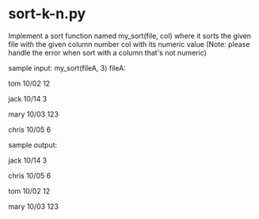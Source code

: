 # sort-k-n.py

Implement a sort function named my_sort(file, col) where it sorts the given file with the given column number col with its numeric value (Note: please handle the error when sort with a column that's not numeric)

sample input: my_sort(fileA, 3)
fileA:

tom 10/02 12

jack 10/14 3

mary 10/03 123

chris 10/05 6
 
sample output:

jack 10/14 3

chris 10/05 6

tom 10/02 12

mary 10/03 123
